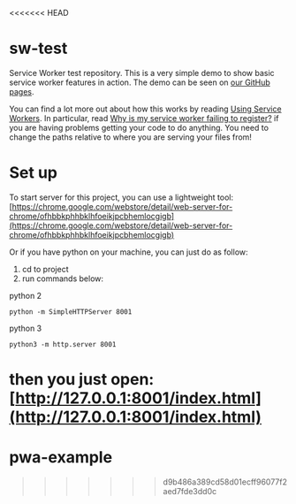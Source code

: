 <<<<<<< HEAD
# sw-test

Service Worker test repository. This is a very simple demo to show basic service worker features in action. The demo can be seen on [our GitHub pages](https://mdn.github.io/sw-test/).

You can find a lot more out about how this works by reading [Using Service Workers](https://developer.mozilla.org/en-US/docs/Web/API/Service_Worker_API/Using_Service_Workers).
In particular, read [Why is my service worker failing to register?](https://developer.mozilla.org/en-US/docs/Web/API/Service_Worker_API/Using_Service_Workers#Why_is_my_service_worker_failing_to_register)
if you are having problems getting your code to do anything. You need to change the paths relative to where you are serving your files from!

# Set up

To start server for this project, you can use a lightweight tool: [https://chrome.google.com/webstore/detail/web-server-for-chrome/ofhbbkphhbklhfoeikjpcbhemlocgigb](https://chrome.google.com/webstore/detail/web-server-for-chrome/ofhbbkphhbklhfoeikjpcbhemlocgigb)

Or if you have python on your machine, you can just do as follow:

1. cd to project
2. run commands below:

python 2
```
python -m SimpleHTTPServer 8001
```

python 3
```
python3 -m http.server 8001
```

then you just open: [http://127.0.0.1:8001/index.html](http://127.0.0.1:8001/index.html)
=======
# pwa-example
>>>>>>> d9b486a389cd58d01ecff96077f2aed7fde3dd0c
